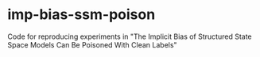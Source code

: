# imp-bias-ssm-poison
Code for reproducing experiments in "The Implicit Bias of Structured State Space Models Can Be Poisoned With Clean Labels"
